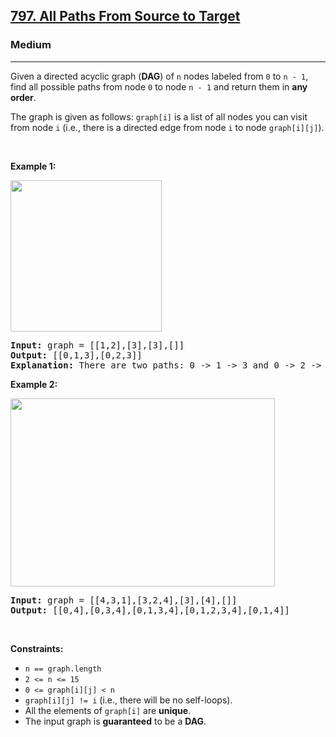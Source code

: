 <h2><a href="https://leetcode.com/problems/all-paths-from-source-to-target/">797. All Paths From Source to Target</a></h2><h3>Medium</h3><hr><div style="user-select: auto;"><p style="user-select: auto;">Given a directed acyclic graph (<strong style="user-select: auto;">DAG</strong>) of <code style="user-select: auto;">n</code> nodes labeled from <code style="user-select: auto;">0</code> to <code style="user-select: auto;">n - 1</code>, find all possible paths from node <code style="user-select: auto;">0</code> to node <code style="user-select: auto;">n - 1</code> and return them in <strong style="user-select: auto;">any order</strong>.</p>

<p style="user-select: auto;">The graph is given as follows: <code style="user-select: auto;">graph[i]</code> is a list of all nodes you can visit from node <code style="user-select: auto;">i</code> (i.e., there is a directed edge from node <code style="user-select: auto;">i</code> to node <code style="user-select: auto;">graph[i][j]</code>).</p>

<p style="user-select: auto;">&nbsp;</p>
<p style="user-select: auto;"><strong style="user-select: auto;">Example 1:</strong></p>
<img alt="" src="https://assets.leetcode.com/uploads/2020/09/28/all_1.jpg" style="width: 242px; height: 242px; user-select: auto;">
<pre style="user-select: auto;"><strong style="user-select: auto;">Input:</strong> graph = [[1,2],[3],[3],[]]
<strong style="user-select: auto;">Output:</strong> [[0,1,3],[0,2,3]]
<strong style="user-select: auto;">Explanation:</strong> There are two paths: 0 -&gt; 1 -&gt; 3 and 0 -&gt; 2 -&gt; 3.
</pre>

<p style="user-select: auto;"><strong style="user-select: auto;">Example 2:</strong></p>
<img alt="" src="https://assets.leetcode.com/uploads/2020/09/28/all_2.jpg" style="width: 423px; height: 301px; user-select: auto;">
<pre style="user-select: auto;"><strong style="user-select: auto;">Input:</strong> graph = [[4,3,1],[3,2,4],[3],[4],[]]
<strong style="user-select: auto;">Output:</strong> [[0,4],[0,3,4],[0,1,3,4],[0,1,2,3,4],[0,1,4]]
</pre>

<p style="user-select: auto;">&nbsp;</p>
<p style="user-select: auto;"><strong style="user-select: auto;">Constraints:</strong></p>

<ul style="user-select: auto;">
	<li style="user-select: auto;"><code style="user-select: auto;">n == graph.length</code></li>
	<li style="user-select: auto;"><code style="user-select: auto;">2 &lt;= n &lt;= 15</code></li>
	<li style="user-select: auto;"><code style="user-select: auto;">0 &lt;= graph[i][j] &lt; n</code></li>
	<li style="user-select: auto;"><code style="user-select: auto;">graph[i][j] != i</code> (i.e., there will be no self-loops).</li>
	<li style="user-select: auto;">All the elements of <code style="user-select: auto;">graph[i]</code> are <strong style="user-select: auto;">unique</strong>.</li>
	<li style="user-select: auto;">The input graph is <strong style="user-select: auto;">guaranteed</strong> to be a <strong style="user-select: auto;">DAG</strong>.</li>
</ul>
</div>
